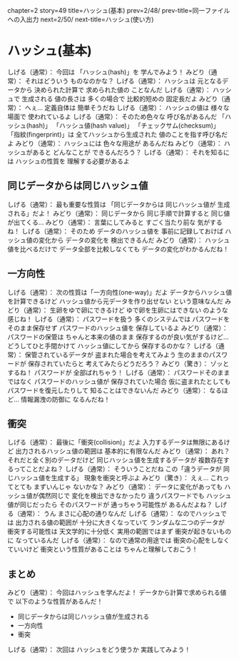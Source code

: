 chapter=2
story=49
title=ハッシュ(基本)
prev=2/48/
prev-title=同一ファイルへの入出力
next=2/50/
next-title=ハッシュ(使い方)

# ハッシュ(基本)

しげる（通常）：
  今回は
  「ハッシュ(hash)」を
  学んでみよう！
みどり（通常）：
  それはどういう
  ものなのかな？
しげる（通常）：
  ハッシュは
  元となるデータから
  決められた計算で
  求められた値の
  ことなんだ
しげる（通常）：
  ハッシュで
  生成される
  値の長さは
  多くの場合で
  比較的短めの
  固定長だよ
みどり（通常）：
  へぇ…
  定義自体は
  簡単そうだね
しげる（通常）：
  ハッシュの値は
  様々な場面で
  使われているよ
しげる（通常）：
  そのため色々な
  呼び名があるんだ
  「ハッシュ(hash)」
  「ハッシュ値(hash value)」
  「チェックサム(checksum)」
  「指紋(fingerprint)」は
  全てハッシュから生成された
  値のことを指す呼び名だよ
みどり（通常）：
  ハッシュには
  色々な用途が
  あるんだね
みどり（通常）：
  ハッシュがあると
  どんなことが
  できるんだろう？
しげる（通常）：
  それを知るには
  ハッシュの性質を
  理解する必要があるよ

## 同じデータからは同じハッシュ値

しげる（通常）：
  最も重要な性質は
  「同じデータからは
  同じハッシュ値が
  生成される」だよ！
みどり（通常）：
  同じデータから
  同じ手順で計算すると
  同じ値が出てくる…
みどり（通常）：
  言葉にしてみると
  すごく当たり前な
  気がするね！
しげる（通常）：
  そのため
  データのハッシュ値を
  事前に記録しておけば
  ハッシュ値の変化から
  データの変化を
  検出できるんだ
みどり（通常）：
  ハッシュ値を比べるだけで
  データ全部を比較しなくても
  データの変化がわかるんだね！

## 一方向性

しげる（通常）：
  次の性質は「一方向性(one-way)」だよ
  データからハッシュ値を計算できるけど
  ハッシュ値から元データを作り出せない
  という意味なんだ
みどり（通常）：
  生卵をゆで卵にできるけど
  ゆで卵を生卵にはできない
  のような感じね！
しげる（通常）：
  パスワードを扱う
  多くのシステムでは
  パスワードをそのまま保存せず
  パスワードのハッシュ値を
  保存しているよ
みどり（通常）：
  パスワードの保管は
  ちゃんと本来の値のまま
  保存するのが良い気がするけど…
  どうしてひと手間かけて
  ハッシュ値にしてから
  保存するのかな？
しげる（通常）：
  保管されているデータが
  盗まれた場合を考えてみよう
  生のままのパスワードが
  保存されていたらと
  考えてみたらどうだろう？
みどり（驚き）：
  ゾッとするね！
  パスワードが
  全部ばれちゃう！
しげる（通常）：
  パスワードそのままではなく
  パスワードのハッシュ値が
  保存されていた場合
  仮に盗まれたとしても
  パスワードを復元したりして
  知ることはできないんだ
みどり（通常）：
  なるほど…
  情報漏洩の防御に
  なるんだね！

## 衝突

しげる（通常）：
  最後に「衝突(collision)」だよ
  入力するデータは無限にあるけど
  出力されるハッシュ値の範囲は
  基本的に有限なんだ
みどり（通常）：
  あれ？
  それだと全く別のデータだけど
  同じハッシュ値を生成するデータが
  複数存在するってことだよね？
しげる（通常）：
  そういうことだね
  この「違うデータが
  同じハッシュ値を生成する」
  現象を衝突と呼ぶよ
みどり（驚き）：
  えぇ…
  これってとても
  まずいんじゃ
  ないかな？
みどり（通常）：
  データに変化があっても
  ハッシュ値が偶然同じで
  変化を検出できなかったり
  違うパスワードでも
  ハッシュ値が同じだったら
  そのパスワードが
  通っちゃう可能性が
  あるんだよね？
しげる（通常）：
  うん
  まさに心配の通りなんだ
しげる（通常）：
  なのでハッシュでは
  出力される値の範囲が
  十分に大きくなっていて
  ランダムな二つのデータが
  衝突する可能性は
  天文学的に十分低く
  実用の範囲ではまず
  衝突が起きないものに
  なっているんだ
しげる（通常）：
  なので通常の用途では
  衝突の心配をしなくていいけど
  衝突という性質があることは
  ちゃんと理解しておこう！

## まとめ

みどり（通常）：
  今回はハッシュを学んだよ！
  データから計算で求められる値で
  以下のような性質があるんだ！

* 同じデータからは同じハッシュ値が生成される
* 一方向性
* 衝突

しげる（通常）：
  次回は
  ハッシュをどう使うか
  実践してみよう！

